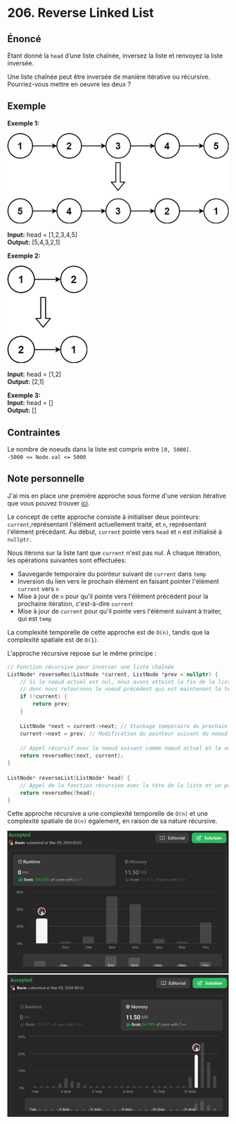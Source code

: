 # 206. Reverse Linked List

## Énoncé

Étant donné la `head` d’une liste chaînée, inversez la liste et renvoyez la liste inversée.

Une liste chaînée peut être inversée de manière itérative ou récursive. Pourriez-vous mettre en oeuvre les deux ?

## Exemple

**Exemple 1:**

<img src="../imgs/0206-img1.jpg"/>

**Input:** head = [1,2,3,4,5]  
**Output:** [5,4,3,2,1]

**Exemple 2:**

<img src="../imgs/0206-img2.jpg"/>

**Input:** head = [1,2]  
**Output:** [2,1]

**Exemple 3:**  
**Input:** head = []  
**Output:** []

## Contraintes

Le nombre de noeuds dans la liste est compris entre `[0, 5000]`.  
`-5000 <= Node.val <= 5000`

## Note personnelle

J'ai mis en place une première approche sous forme d'une version itérative que vous pouvez trouver [ici](main.cpp).

Le concept de cette approche consiste à initialiser deux pointeurs: `current`,représentant l'élément actuellement traité, et `n`, représentant l'élément précédant. Au début, `current` pointe vers `head` et `n` est initialisé à `nullptr`.

Nous itérons sur la liste tant que `current` n'est pas nul. À chaque itération, les opérations suivantes sont effectuées:

- Sauvegarde temporaire du pointeur suivant de `current` dans `temp`
- Inversion du lien vers le prochain élément en faisant pointer l'élément `current` vers `n`
- Mise à jour de `n` pour qu'il pointe vers l'élément précédent pour la prochaine itération, c'est-à-dire `current`
- Mise à jour de `current` pour qu'il pointe vers l'élément suivant à traiter, qui est `temp`

La complexité temporelle de cette approche est de `O(n)`, tandis que la complexité spatiale est de `O(1)`.

L'approche récursive repose sur le même principe :

```cpp
// Fonction récursive pour inverser une liste chaînée
ListNode* reverseRec(ListNode *current, ListNode *prev = nullptr) {
    // Si le noeud actuel est nul, nous avons atteint la fin de la liste,
    // donc nous retournons le noeud précédent qui est maintenant la tête de la liste inversée
    if (!current) {
        return prev;
    }

    ListNode *next = current->next; // Stockage temporaire du prochain noeud
    current->next = prev; // Modification du pointeur suivant du noeud actuel pour pointer vers le noeud précédent

    // Appel récursif avec le noeud suivant comme noeud actuel et le noeud actuel comme noeud précédent
    return reverseRec(next, current);
}

ListNode* reverseList(ListNode* head) {
    // Appel de la fonction récursive avec la tête de la liste et un pointeur nul comme noeud précédent
    return reverseRec(head);
}
```

Cette approche récursive a une complexité temporelle de `O(n)` et une complexité spatiale de `O(n)` également, en raison de sa nature récursive.

<img src="../imgs/0206-runtime.png"/>
<img src="../imgs/0206-memory.png"/>
